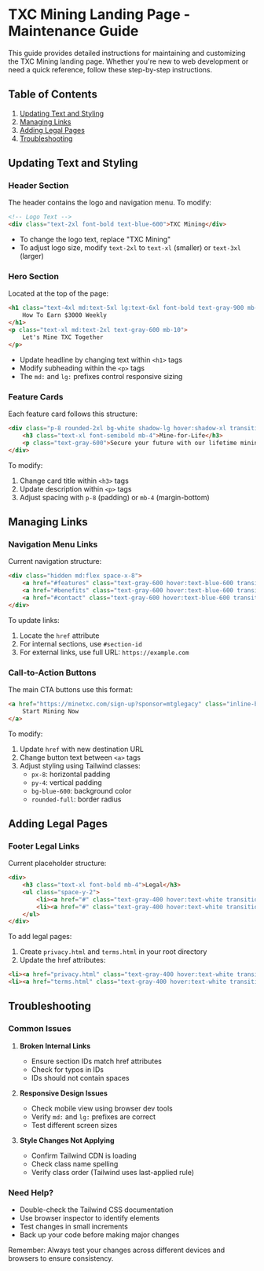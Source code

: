 # TXC Mining Landing Page - Maintenance Guide

This guide provides detailed instructions for maintaining and customizing the TXC Mining landing page. Whether you're new to web development or need a quick reference, follow these step-by-step instructions.

## Table of Contents
1. [Updating Text and Styling](#updating-text-and-styling)
2. [Managing Links](#managing-links)
3. [Adding Legal Pages](#adding-legal-pages)
4. [Troubleshooting](#troubleshooting)

## Updating Text and Styling

### Header Section
The header contains the logo and navigation menu. To modify:

```html
<!-- Logo Text -->
<div class="text-2xl font-bold text-blue-600">TXC Mining</div>
```
- To change the logo text, replace "TXC Mining"
- To adjust logo size, modify `text-2xl` to `text-xl` (smaller) or `text-3xl` (larger)

### Hero Section
Located at the top of the page:

```html
<h1 class="text-4xl md:text-5xl lg:text-6xl font-bold text-gray-900 mb-6">
    How To Earn $3000 Weekly
</h1>
<p class="text-xl md:text-2xl text-gray-600 mb-10">
    Let's Mine TXC Together
</p>
```
- Update headline by changing text within `<h1>` tags
- Modify subheading within the `<p>` tags
- The `md:` and `lg:` prefixes control responsive sizing

### Feature Cards
Each feature card follows this structure:

```html
<div class="p-8 rounded-2xl bg-white shadow-lg hover:shadow-xl transition-all duration-300">
    <h3 class="text-xl font-semibold mb-4">Mine-for-Life</h3>
    <p class="text-gray-600">Secure your future with our lifetime mining opportunity...</p>
</div>
```
To modify:
1. Change card title within `<h3>` tags
2. Update description within `<p>` tags
3. Adjust spacing with `p-8` (padding) or `mb-4` (margin-bottom)

## Managing Links

### Navigation Menu Links
Current navigation structure:

```html
<div class="hidden md:flex space-x-8">
    <a href="#features" class="text-gray-600 hover:text-blue-600 transition-colors duration-300">Features</a>
    <a href="#benefits" class="text-gray-600 hover:text-blue-600 transition-colors duration-300">Benefits</a>
    <a href="#contact" class="text-gray-600 hover:text-blue-600 transition-colors duration-300">Contact</a>
</div>
```

To update links:
1. Locate the `href` attribute
2. For internal sections, use `#section-id`
3. For external links, use full URL: `https://example.com`

### Call-to-Action Buttons
The main CTA buttons use this format:

```html
<a href="https://minetxc.com/sign-up?sponsor=mtglegacy" class="inline-block px-8 py-4 bg-blue-600 text-white text-lg rounded-full hover:bg-blue-700 transition-all duration-300">
    Start Mining Now
</a>
```

To modify:
1. Update `href` with new destination URL
2. Change button text between `<a>` tags
3. Adjust styling using Tailwind classes:
   - `px-8`: horizontal padding
   - `py-4`: vertical padding
   - `bg-blue-600`: background color
   - `rounded-full`: border radius

## Adding Legal Pages

### Footer Legal Links
Current placeholder structure:

```html
<div>
    <h3 class="text-xl font-bold mb-4">Legal</h3>
    <ul class="space-y-2">
        <li><a href="#" class="text-gray-400 hover:text-white transition-colors duration-300">Privacy Policy</a></li>
        <li><a href="#" class="text-gray-400 hover:text-white transition-colors duration-300">Terms of Service</a></li>
    </ul>
</div>
```

To add legal pages:
1. Create `privacy.html` and `terms.html` in your root directory
2. Update the href attributes:
```html
<li><a href="privacy.html" class="text-gray-400 hover:text-white transition-colors duration-300">Privacy Policy</a></li>
<li><a href="terms.html" class="text-gray-400 hover:text-white transition-colors duration-300">Terms of Service</a></li>
```

## Troubleshooting

### Common Issues

1. **Broken Internal Links**
   - Ensure section IDs match href attributes
   - Check for typos in IDs
   - IDs should not contain spaces

2. **Responsive Design Issues**
   - Check mobile view using browser dev tools
   - Verify `md:` and `lg:` prefixes are correct
   - Test different screen sizes

3. **Style Changes Not Applying**
   - Confirm Tailwind CDN is loading
   - Check class name spelling
   - Verify class order (Tailwind uses last-applied rule)

### Need Help?
- Double-check the Tailwind CSS documentation
- Use browser inspector to identify elements
- Test changes in small increments
- Back up your code before making major changes

Remember: Always test your changes across different devices and browsers to ensure consistency.